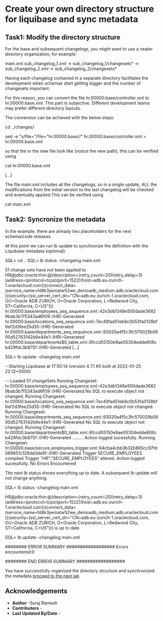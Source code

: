 # Create your own directory structure for liquibase and sync metadata

## Task1: Modify the directory structure 

For the base and subsequent changelogs, you might want to use a neater directory organization, for example:

main.xml
sub_changelog_1.xml
    -> sub_changelog_1/changesets*
  -> sub_changelog_2.xml
    -> sub_changelog_2/changesets*

Having each changelog contained in a separate directory facilitates the development when schemas start getting bigger and the number of changesets important.

For this reason, you can convert the file hr.00000.base/controller.xml to hr.00000.base.xml. This part is subjective. Different development teams may prefer different directory layouts.

The conversion can be achieved with the below steps:

cd ../changes/

sed -e "s/file=\"/file=\"hr.00000.base\//" hr.00000.base/controller.xml > hr.00000.base.xml

so that the <include> in the new file look like (notice the new path), this can be verified using

cat hr.00000.base.xml  

<?xml version="1.0" encoding="UTF-8"?>
<databaseChangeLog
  xmlns="http://www.liquibase.org/xml/ns/dbchangelog"
  xmlns:xsi="http://www.w3.org/2001/XMLSchema-instance"
  xsi:schemaLocation="http://www.liquibase.org/xml/ns/dbchangelog
                      http://www.liquibase.org/xml/ns/dbchangelog/dbchangelog-3.9.xsd">
  <include file="hr.00000.base/employees_seq_sequence.xml" relativeToChangelogFile="true" />
  <include file="hr.00000.base/locations_seq_sequence.xml" relativeToChangelogFile="true" />
  <include file="hr.00000.base/departments_seq_sequence.xml" relativeToChangelogFile="true" />
  <include file="hr.00000.base/departments$0_table.xml" relativeToChangelogFile="true" />
  [...]
  <include file="hr.00000.base/update_job_history_trigger.xml" relativeToChangelogFile="true" />
  <include file="hr.00000.base/secure_employees_trigger.xml" relativeToChangelogFile="true" />
</databaseChangeLog>

The file main.xml includes all the changelogs, so in a single update, ALL the modifications from the initial version to the last changelog will be checked and eventually applied.This can be verified using

cat main.xml

<?xml version="1.0" encoding="UTF-8"?>
<databaseChangeLog
  xmlns="http://www.liquibase.org/xml/ns/dbchangelog"
  xmlns:xsi="http://www.w3.org/2001/XMLSchema-instance"
  xsi:schemaLocation="http://www.liquibase.org/xml/ns/dbchangelog
                      http://www.liquibase.org/xml/ns/dbchangelog/dbchangelog-3.1.xsd">

  <include file="./hr.00000.base.xml" relativeToChangelogFile="true"/>
  <!-- PLACEHOLDER <include file="./hr.00001.edition_v1.xml" relativeToChangelogFile="true"/>  -->
  <!-- PLACEHOLDER <include file="./hr.00002.edition_v2.xml" relativeToChangelogFile="true"/>  -->

</databaseChangeLog>

## Task2: Syncronize the metadata 

In the example, there are already two placeholders for the next schema/code releases.

At this point we can run lb update to synchronize the definition with the Liquibase metadata (optional):

SQL> cd ..
SQL> lb status -changelog main.xml

51 change sets have not been applied to HR@jdbc:oracle:thin:@(description=(retry_count=20)(retry_delay=3)(address=(protocol=tcps)(port=1522)(host=adb.eu-zurich-1.oraclecloud.com))(connect_data=(service_name=ht8k3jwmatw52we_demoadb_medium.adb.oraclecloud.com))(security=(ssl_server_cert_dn="CN=adb.eu-zurich-1.oraclecloud.com, OU=Oracle ADB ZURICH, O=Oracle Corporation, L=Redwood City, ST=California, C=US")))
     hr.00000.base/employees_seq_sequence.xml::42e3db1348e500dade36829bab3b7f5343ad6f09::(HR)-Generated
     hr.00000.base/locations_seq_sequence.xml::7ec49fad51eb8c0b53fa0128bf6ef2d3fee25d35::(HR)-Generated
     hr.00000.base/departments_seq_sequence.xml::93020a4f5c3fc570029b0695d52763142b6e44e1::(HR)-Generated
     hr.00000.base/departments$0_table.xml::8fccd55150e9ae05304edde806cb429fdc3b875f::(HR)-Generated
[...]



SQL> lb update -changelog main.xml

--Starting Liquibase at 17:50:14 (version 4.7.1 #0 built at 2022-01-25 22:12+0000)

-- Loaded 51 changeSets
Running Changeset: hr.00000.base/employees_seq_sequence.xml::42e3db1348e500dade36829bab3b7f5343ad6f09::(HR)-Generated
No SQL to execute object not changed.
Running Changeset: hr.00000.base/locations_seq_sequence.xml::7ec49fad51eb8c0b53fa0128bf6ef2d3fee25d35::(HR)-Generated
No SQL to execute object not changed.
Running Changeset: hr.00000.base/departments_seq_sequence.xml::93020a4f5c3fc570029b0695d52763142b6e44e1::(HR)-Generated
No SQL to execute object not changed.
Running Changeset: hr.00000.base/departments$0_table.xml::8fccd55150e9ae05304edde806cb429fdc3b875f::(HR)-Generated
.........
Action logged sucessfully.
Running Changeset: hr.00000.base/secure_employees_trigger.xml::64cba4cbb3b32b865cc97fd069651c126de0de9f::(HR)-Generated
Trigger SECURE_EMPLOYEES compiled
Trigger "HR"."SECURE_EMPLOYEES" altered.
Action logged sucessfully.
No Errors Encountered


The next lb status shows everything up to date. A subsequent lb update will not change anything.

SQL> lb status -changelog main.xml

HR@jdbc:oracle:thin:@(description=(retry_count=20)(retry_delay=3)(address=(protocol=tcps)(port=1522)(host=adb.eu-zurich-1.oraclecloud.com))(connect_data=(service_name=ht8k3jwmatw52we_demoadb_medium.adb.oraclecloud.com))(security=(ssl_server_cert_dn="CN=adb.eu-zurich-1.oraclecloud.com, OU=Oracle ADB ZURICH, O=Oracle Corporation, L=Redwood City, ST=California, C=US"))) is up to date

SQL> lb update -changelog main.xml

######## ERROR SUMMARY ##################
Errors encountered:0

######## END ERROR SUMMARY ##################

You have successfully organized the directory structure and synchronized the metadata [proceed to the next lab](#next)

## Acknowledgements

- **Author** -Suraj Ramesh
- **Contributors** -
- **Last Updated By/Date** -  
